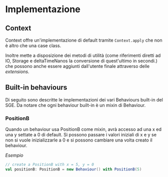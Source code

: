 # Implementazione

## Context
Context offre un'implementazione di default tramite `Context.apply` che non è altro che una case class.

Inoltre mette a disposizione dei metodi di utilità (come riferimenti diretti ad IO, Storage e deltaTimeNanos la conversione di quest'ultimo in secondi.) che possono anche essere aggiunti dall'utente finale attraverso delle *extensions*.

## Built-in behaviours

Di seguito sono descritte le implementazioni dei vari Behaviours built-in del SGE.
Da notare che ogni behaviour built-in è un mixin di Behaviour.

### PositionB

Quando un behaviour usa PositionB come mixin, avrà accesso ad una x ed una y settate a 0 di default.
Si possono passare i valori iniziali di x e y se non si vuole inizializzarle a 0 e si possono cambiare una volta creato il behaviour.

*Esempio*
```scala
// create a PositionB with x = 5, y = 0
val positionB: PositionB = new Behaviour() with PositionB(5)
```
